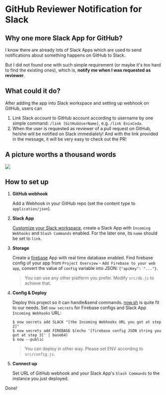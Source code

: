 # GitHub Reviewer Notification for Slack

## Why one more Slack App for GitHub?
I know there are already lots of Slack Apps which are used to send notifications about something happens on GitHub to Slack.

But I did not found one with such simple requirement (or maybe it's too hard to find the existing ones), which is, **notify me when I was requested as reviewer**.

## What could it do?
After adding the app into Slack workspace and setting up webhook on GitHub, users can
1. Link Slack account to GitHub account according to username by one simple command: `/link [GitHubUserName]`, e.g. `/link EnixCoda`.
2. When the user is requested as reviewer of a pull request on GitHub, he/she will be notified on Slack immediately! And with the link provided in the message, it will be very easy to check out the PR!

## A picture worths a thousand words
![](https://user-images.githubusercontent.com/7480839/40874057-05385f84-669d-11e8-94d4-7aa9778df06b.png)

## How to set up

1. **GitHub webhook**

    Add a Webhook in your GitHub repo (set the content type to `application/json`).

1. **Slack App**

    [Customize your Slack workspace](https://api.slack.com/apps), create a Slack App with `Incoming Webhooks` and `Slash Commands` enabled. For the later one, its `name` should be set to `link`.

1. **Storage**

    Create a [firebase](https://firebase.google.com) App with real time database enabled. Find firebase config of your app from `Project Overview` - `Add Firebase to your web app`, convert the value of `config` variable into JSON: `{"apiKey": "..."}`.
    > You can use any other platform you prefer. Modify `src/db.js` to achieve that.

1. **Config & Deploy**

    Deploy this project so it can handle&send commands. [now.sh](https://now.sh) is quite fit to our needs.
    Set `now secrets` for Firebase configs and Slack App `Incoming Webhooks` URL:
    ```
    $ now secrets add SLACK "[the Incoming Webhooks URL you got at step 2]"
    $ now secrets add FIREBASE $(echo '[firebase config JSON string you got at step 3]' | base64)
    $ now --public
    ```
    > You can deploy in other way. Please set ENV according to `src/config.js`.

1. **Connect up**

    Set URL of GitHub webhook and your Slack App's `Slash Commands` to the instance you just deployed.

Done!
